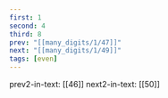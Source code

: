 ```yaml
---
first: 1
second: 4
third: 8
prev: "[[many_digits/1/47]]"
next: "[[many_digits/1/49]]"
tags: [even]
---
```

prev2-in-text: [[46]]
next2-in-text: [[50]]
